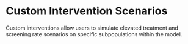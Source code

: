 Custom Intervention Scenarios
===

Custom interventions allow users to simulate elevated treatment and screening
rate scenarios on specific subpopulations within the model.

